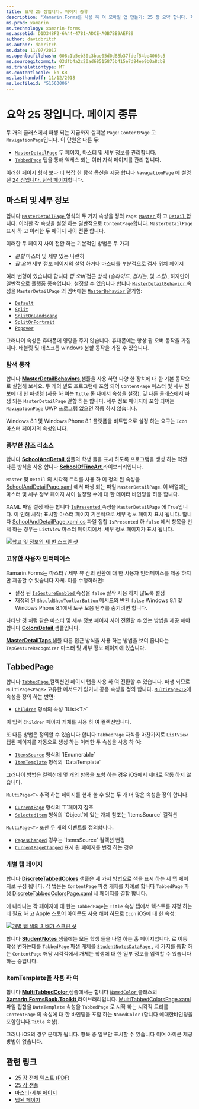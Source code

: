 ```yaml
---
title: 요약 25 장입니다. 페이지 종류
description: 'Xamarin.Forms를 사용 하 여 모바일 앱 만들기: 25 장 요약 합니다. 페이지 종류'
ms.prod: xamarin
ms.technology: xamarin-forms
ms.assetid: D1D348F2-6A44-4781-ADCE-A0B7BB9AEF89
author: davidbritch
ms.author: dabritch
ms.date: 11/07/2017
ms.openlocfilehash: 008c1b5eb30c3bae05d0d88b37fdef54be4066c5
ms.sourcegitcommit: 03dfb4a2c20ad68515875b415e7d84ee9b0a8cb8
ms.translationtype: MT
ms.contentlocale: ko-KR
ms.lasthandoff: 11/12/2018
ms.locfileid: "51563006"
---
```

# <a name="summary-of-chapter-25-page-varieties"></a>요약 25 장입니다. 페이지 종류

두 개의 클래스에서 파생 되는 지금까지 살펴본 `Page`: `ContentPage` 고 `NavigationPage`입니다. 이 단원은 다른 두:

- [`MasterDetailPage`](xref:Xamarin.Forms.MasterDetailPage) 두 페이지, 마스터 및 세부 정보를 관리합니다.
- [`TabbedPage`](xref:Xamarin.Forms.TabbedPage) 탭을 통해 액세스 되는 여러 자식 페이지를 관리 합니다.

이러한 페이지 형식 보다 더 복잡 한 탐색 옵션을 제공 합니다 `NavagationPage` 에 설명 된 [24 장입니다. 탐색 페이지](~/xamarin-forms/creating-mobile-apps-xamarin-forms/summaries/chapter24.md)합니다.

## <a name="master-and-detail"></a>마스터 및 세부 정보

합니다 [ `MasterDetailPage` ](xref:Xamarin.Forms.MasterDetailPage) 형식의 두 가지 속성을 정의 `Page`: [ `Master` ](xref:Xamarin.Forms.MasterDetailPage.Master) 하 고 [ `Detail` ](xref:Xamarin.Forms.MasterDetailPage.Detail)합니다. 이러한 각 속성을 설정 하는 일반적으로 `ContentPage`합니다. `MasterDetailPage` 표시 하 고 이러한 두 페이지 사이 전환 합니다.

이러한 두 페이지 사이 전환 하는 기본적인 방법은 두 가지

- *분할* 마스터 및 세부 있는 나란히
- *팝 오버* 세부 정보 페이지의 설명 하거나 마스터를 부분적으로 검사 위치 페이지

여러 변형이 있습니다 합니다 *팝 오버* 접근 방식 (*슬라이드*, *겹치는*, 및 *스왑*), 하지만이 일반적으로 플랫폼 종속입니다. 설정할 수 있습니다 합니다 [ `MasterDetailBehavior` ](xref:Xamarin.Forms.MasterDetailPage.MasterBehavior) 속성을 `MasterDetailPage` 의 멤버에는 [ `MasterBehavior` ](xref:Xamarin.Forms.MasterBehavior) 열거형:

- [`Default`](xref:Xamarin.Forms.MasterBehavior.Default)
- [`Split`](xref:Xamarin.Forms.MasterBehavior.Split)
- [`SplitOnLandscape`](xref:Xamarin.Forms.MasterBehavior.SplitOnLandscape)
- [`SplitOnPortrait`](xref:Xamarin.Forms.MasterBehavior.SplitOnPortrait)
- [`Popover`](xref:Xamarin.Forms.MasterBehavior.Popover)

그러나이 속성은 휴대폰에 영향을 주지 않습니다. 휴대폰에는 항상 팝 오버 동작을 가집니다. 태블릿 및 데스크톱 windows 분할 동작을 가질 수 있습니다.

### <a name="exploring-the-behaviors"></a>탐색 동작

합니다 [ **MasterDetailBehaviors** ](https://github.com/xamarin/xamarin-forms-book-samples/tree/master/Chapter25/MasterDetailBehaviors) 샘플을 사용 하면 다양 한 장치에 대 한 기본 동작으로 실험해 보세요. 두 개의 별도 프로그램에 포함 되어 `ContentPage` 마스터 및 세부 정보에 대 한 파생형 (사용 하 여는 `Title` 둘 다에서 속성을 설정), 및 다른 클래스에서 파생 되는 `MasterDetailPage` 결합 하는 합니다. 세부 정보 페이지에 포함 되어는 `NavigationPage` UWP 프로그램 없으면 작동 하지 않습니다.

Windows 8.1 및 Windows Phone 8.1 플랫폼을 비트맵으로 설정 하는 요구는 `Icon` 마스터 페이지의 속성입니다.

### <a name="back-to-school"></a>풍부한 참조 리소스

합니다 [ **SchoolAndDetail** ](https://github.com/xamarin/xamarin-forms-book-samples/tree/master/Chapter25/SchoolAndDetail) 샘플의 학생 들을 표시 하도록 프로그램을 생성 하는 약간 다른 방식을 사용 합니다 [ **SchoolOfFineArt** ](https://github.com/xamarin/xamarin-forms-book-samples/tree/master/Libraries/SchoolOfFineArt) 라이브러리입니다.

`Master` 및 `Detail` 의 시각적 트리를 사용 하 여 정의 된 속성을 [SchoolAndDetailPage.xaml](https://github.com/xamarin/xamarin-forms-book-samples/blob/master/Chapter25/SchoolAndDetail/SchoolAndDetail/SchoolAndDetail/SchoolAndDetailPage.xaml) 에서 파생 되는 파일 `MasterDetailPage`. 이 배열에는 마스터 및 세부 정보 페이지 사이 설정할 수에 대 한 데이터 바인딩을 허용 합니다.

XAML 파일 설정 하는 합니다 [ `IsPresented` ](xref:Xamarin.Forms.MasterDetailPage.IsPresented) 속성을 `MasterDetailPage` 에 `True`입니다. 이 인해 시작; 표시할 마스터 페이지 기본적으로 세부 정보 페이지 표시 됩니다. 합니다 [SchoolAndDetailPage.xaml.cs](https://github.com/xamarin/xamarin-forms-book-samples/blob/master/Chapter25/SchoolAndDetail/SchoolAndDetail/SchoolAndDetail/SchoolAndDetailPage.xaml.cs) 파일 집합 `IsPresented` 하 `false` 에서 항목을 선택 하는 경우는 `ListView` 마스터 페이지에서. 세부 정보 페이지가 표시 됩니다.

[![학교 및 정보의 세 번 스크린 샷](images/ch25fg09-small.png "는 MasterDetailPage에서 세부 정보 페이지")](images/ch25fg09-large.png#lightbox "를 MasterDetailPage에서 세부 정보 페이지")

### <a name="your-own-user-interface"></a>고유한 사용자 인터페이스

Xamarin.Forms는 마스터 / 세부 뷰 간의 전환에 대 한 사용자 인터페이스를 제공 하지만 제공할 수 있습니다 자체. 이를 수행하려면:

- 설정 된 [ `IsGestureEnabled` ](xref:Xamarin.Forms.MasterDetailPage.IsGestureEnabled) 속성을 `false` 살짝 사용 하지 않도록 설정
- 재정의 된 [ `ShouldShowToolbarButton` ](xref:Xamarin.Forms.MasterDetailPage.ShouldShowToolbarButton) 메서드와 반환 `false` Windows 8.1 및 Windows Phone 8.1에서 도구 모음 단추를 숨기려면 합니다.

나타난 것 처럼 같은 마스터 및 세부 정보 페이지 사이 전환할 수 있는 방법을 제공 해야 합니다 [ **ColorsDetail** ](https://github.com/xamarin/xamarin-forms-book-samples/tree/master/Chapter25/ColorsDetails) 샘플입니다.

[ **MasterDetailTaps** ](https://github.com/xamarin/xamarin-forms-book-samples/tree/master/Chapter25/MasterDetailTaps) 샘플 다른 접근 방식을 사용 하는 방법을 보여 줍니다는 `TapGestureRecognizer` 마스터 및 세부 정보 페이지에 있습니다.

## <a name="tabbedpage"></a>TabbedPage

합니다 [ `TabbedPage` ](xref:Xamarin.Forms.TabbedPage) 컬렉션인 페이지 탭을 사용 하 여 전환할 수 있습니다. 파생 되므로 `MultiPage<Page>` 고유한 메서드가 없거나 공용 속성을 정의 합니다. [`MultiPage<T>`](xref:Xamarin.Forms.MultiPage`1)에 속성을 정의 하는 반면:

- [`Children`](xref:Xamarin.Forms.MultiPage`1.Children) 형식의 속성 `IList<T>`

이 입력 `Children` 페이지 개체를 사용 하 여 컬렉션입니다.

또 다른 방법은 정의할 수 있습니다 합니다 `TabbedPage` 자식을 마찬가지로 `ListView` 탭된 페이지를 자동으로 생성 하는 이러한 두 속성을 사용 하 여:

- [`ItemsSource`](xref:Xamarin.Forms.MultiPage`1.ItemsSource) 형식의 `IEnumerable`
- [`ItemTemplate`](xref:Xamarin.Forms.MultiPage`1.ItemTemplate) 형식의 `DataTemplate`

그러나이 방법은 컬렉션에 몇 개의 항목을 포함 하는 경우 iOS에서 제대로 작동 하지 않습니다.

`MultiPage<T>` 추적 하는 페이지를 현재 볼 수 있는 두 개 더 많은 속성을 정의 합니다.

- [`CurrentPage`](xref:Xamarin.Forms.MultiPage`1.CurrentPage) 형식의 `T`페이지 참조
- [`SelectedItem`](xref:Xamarin.Forms.MultiPage`1.SelectedItem) 형식의 `Object`에 있는 개체 참조는 `ItemsSource` 컬렉션

`MultiPage<T>` 또한 두 개의 이벤트를 정의합니다.

- [`PagesChanged`](xref:Xamarin.Forms.MultiPage`1.PagesChanged) 경우는 `ItemsSource` 컬렉션 변경
- [`CurrentPageChanged`](xref:Xamarin.Forms.MultiPage`1.CurrentPageChanged) 표시 된 페이지를 변경 하는 경우

### <a name="discrete-tab-pages"></a>개별 탭 페이지

합니다 [ **DiscreteTabbedColors** ](https://github.com/xamarin/xamarin-forms-book-samples/tree/master/Chapter25/DiscreteTabbedColors) 샘플은 세 가지 방법으로 색을 표시 하는 세 탭 페이지로 구성 됩니다. 각 탭은는 `ContentPage` 파생 개체를 차례로 합니다 `TabbedPage` 파생 [DiscreteTabbedColorsPage.xaml](https://github.com/xamarin/xamarin-forms-book-samples/blob/master/Chapter25/DiscreteTabbedColors/DiscreteTabbedColors/DiscreteTabbedColors/DiscreteTabbedColorsPage.xaml) 세 페이지를 결합 합니다.

에 나타나는 각 페이지에 대 한는 `TabbedPage`는 `Title` 속성 탭에서 텍스트를 지정 하는 데 필요 하 고 Apple 스토어 아이콘도 사용 해야 하므로 `Icon` iOS에 대 한 속성:

[![개별 탭 색의 3 배가 스크린 샷](images/ch25fg13-small.png "TabbedPage")](images/ch25fg13-large.png#lightbox "TabbedPage")

합니다 [ **StudentNotes** ](https://github.com/xamarin/xamarin-forms-book-samples/tree/master/Chapter25/StudentNotes) 샘플에는 모든 학생 들을 나열 하는 홈 페이지입니다. 로 이동 학생 변하는데를 `TabbedPage` 파생 개체를 [ `StudentNotesDataPage` ](https://github.com/xamarin/xamarin-forms-book-samples/blob/master/Chapter25/StudentNotes/StudentNotes/StudentNotes/StudentNotesDataPage.xaml), 세 가지를 통합 하는 `ContentPage` 해당 시각적에서 개체는 학생에 대 한 일부 정보를 입력할 수 있습니다 하는 중입니다.

### <a name="using-an-itemtemplate"></a>ItemTemplate을 사용 하 여

합니다 [ **MultiTabbedColor** ](https://github.com/xamarin/xamarin-forms-book-samples/tree/master/Chapter25/MultiTabbedColors) 샘플에서는 합니다 [ `NamedColor` ](https://github.com/xamarin/xamarin-forms-book-samples/blob/master/Libraries/Xamarin.FormsBook.Toolkit/Xamarin.FormsBook.Toolkit/NamedColor.cs) 클래스의 [ **Xamarin.FormsBook.Toolkit** ](https://github.com/xamarin/xamarin-forms-book-samples/tree/master/Libraries/Xamarin.FormsBook.Toolkit) 라이브러리입니다. [MultiTabbedColorsPage.xaml](https://github.com/xamarin/xamarin-forms-book-samples/blob/master/Chapter25/MultiTabbedColors/MultiTabbedColors/MultiTabbedColors/MultiTabbedColorsPage.xaml) 파일 집합을 `DataTemplate` 속성을 `TabbedPage` 로 시작 하는 시각적 트리를 `ContentPage` 의 속성에 대 한 바인딩을 포함 하는 `NamedColor` (합니다 에대한바인딩을포함합니다.`Title` 속성).

그러나 iOS의 경우 문제가 됩니다. 항목 중 일부만 표시할 수 있습니다 이며 아이콘 제공 방법이 없습니다.



## <a name="related-links"></a>관련 링크

- [25 장 전체 텍스트 (PDF)](https://download.xamarin.com/developer/xamarin-forms-book/XamarinFormsBook-Ch25-Apr2016.pdf)
- [25 장 샘플](https://github.com/xamarin/xamarin-forms-book-samples/tree/master/Chapter25)
- [마스터-세부 페이지](~/xamarin-forms/app-fundamentals/navigation/master-detail-page.md)
- [탭된 페이지](~/xamarin-forms/app-fundamentals/navigation/tabbed-page.md)
